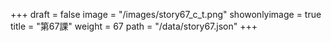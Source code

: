 +++
draft = false 
image = "/images/story67_c_t.png" 
showonlyimage = true 
title = "第67課" 
weight = 67 
path = "/data/story67.json" 
+++
